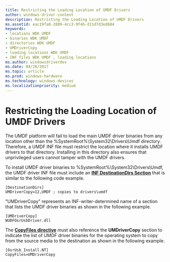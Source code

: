 ```yaml
---
title: Restricting the Loading Location of UMDF Drivers
author: windows-driver-content
description: Restricting the Loading Location of UMDF Drivers
ms.assetid: eac19fa8-2889-4cc3-9f4b-d11d7d3ed684
keywords:
- locations WDK UMDF
- binaries WDK UMDF
- directories WDK UMDF
- UMDriverCopy
- loading locations WDK UMDF
- INF files WDK UMDF , loading locations
ms.author: windowsdriverdev
ms.date: 04/20/2017
ms.topic: article
ms.prod: windows-hardware
ms.technology: windows-devices
ms.localizationpriority: medium
---
```


# Restricting the Loading Location of UMDF Drivers


The UMDF platform will fail to load the main UMDF driver binaries from any location other than the %SystemRoot%\\System32\\Drivers\\Umdf directory. Therefore, a UMDF INF file must restrict the location where it installs UMDF drivers to that directory. Installing in this directory also ensures that unprivileged users cannot tamper with the UMDF drivers.

To install UMDF driver binaries to %SystemRoot%\\System32\\Drivers\\Umdf, the UMDF driver INF file must include an [**INF DestinationDirs Section**](https://msdn.microsoft.com/library/windows/hardware/ff547383) that is similar to the following code example.

```
[DestinationDirs]
UMDriverCopy=12,UMDF ; copies to drivers\umdf
```

"UMDriverCopy" represents an INF-writer-determined name of a section that lists the UMDF driver binaries as shown in the following example.

```
[UMDriverCopy]
WUDFOsrUsbDriver.dll
```

The [**CopyFiles directive**](https://msdn.microsoft.com/library/windows/hardware/ff546346) must also reference the **UMDriverCopy** section to indicate the list of UMDF driver binaries for the operating system to copy from the source media to the destination as shown in the following example.

```
[OsrUsb_Install.NT]
CopyFiles=UMDriverCopy
```

 

 





